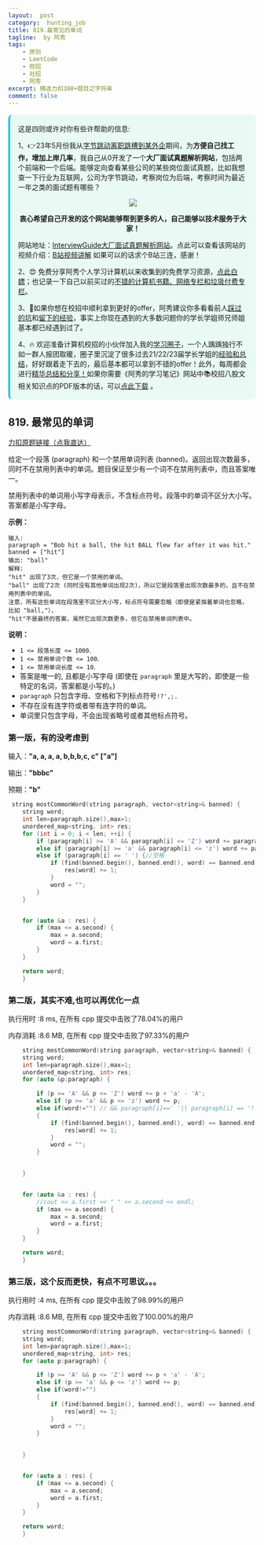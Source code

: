 ```yaml
---
layout:  post
category:  hunting_job
title: 819.最常见的单词
tagline:  by 阿秀
tags:
    - 原创
    - LeetCode
    - 校招
    - 社招
    - 阿秀
excerpt: 精选力扣300+题目之字符串
comment: false
---
```




<div style="border-color: #24C6DC;
            background-color: #e9f9f3;         
            margin: 1rem 0;
        padding: .25rem 1rem;
        border-left-width: .3rem;
        border-left-style: solid;
        border-radius: .5rem;
        color: inherit;">
  <p>这是四则或许对你有些许帮助的信息:</p>
  <p>1、👉23年5月份我从<a style="text-decoration: underline" href="https://mp.weixin.qq.com/s/zKItpGwIkHKK4g2aOlL2rA" target="_blank">字节跳动离职跳槽到某外企</a>期间，为<span style="font-weight:bold">方便自己找工作，增加上岸几率</span>，我自己从0开发了一个<span style="font-weight:bold">大厂面试真题解析网站</span>，包括两个前端和一个后端。能够定向查看某些公司的某些岗位面试真题，比如我想查一下行业为互联网，公司为字节跳动，考察岗位为后端，考察时间为最近一年之类的面试题有哪些？
<div align="center">
  <a  style="text-decoration: underline" href="https://top.interviewguide.cn/" target="_blank">  <img src="http://oss.interviewguide.cn/img/202308091638172.png" style="zoom:100%;" /></a>
<p style="font-weight:bold">衷心希望自己开发的这个网站能够帮到更多的人，自己能够以技术服务于大家！</p>
</div>网站地址：<a style="text-decoration: underline" href="https://top.interviewguide.cn/" target="_blank">InterviewGuide大厂面试真题解析网站</a>。点此可以查看该网站的视频介绍：<a style="text-decoration: underline" href="https://www.bilibili.com/video/BV1f94y1C7BL" target="_blank">B站视频讲解</a>   如果可以的话求个B站三连，感谢！
  </p> 
  <p>2、😍
    免费分享阿秀个人学习计算机以来收集到的免费学习资源，<a style="text-decoration: underline" href="/notes/07-resources/01-free/01-introduce.html" target="_blank">点此白嫖</a>；也记录一下自己以前买过的<a style="text-decoration: underline" href="/notes/07-resources/02-precious.html" target="_blank">不错的计算机书籍、网络专栏和垃圾付费专栏</a>。
  </p>
  <p>3、🚀如果你想在校招中顺利拿到更好的offer，阿秀建议你多看看前人<a style="text-decoration: underline" href="https://www.yuque.com/tuobaaxiu/httmmc/npg1k81zeq4wfpyz" target="_blank">踩过的坑</a>和<a style="text-decoration: underline"  target="_blank" href="https://www.yuque.com/tuobaaxiu/httmmc/gge9ppd0mbu2d3dp">留下的经验</a>，事实上你现在遇到的大多数问题你的学长学姐师兄师姐基本都已经遇到过了。
  </p>
  <p>4、🔥 欢迎准备计算机校招的小伙伴加入我的<a  style="text-decoration: underline" href="https://www.yuque.com/tuobaaxiu/httmmc/xg0otqvc17wfx4u9" target="_blank">学习圈子</a>，一个人踽踽独行不如一群人报团取暖，圈子里沉淀了很多过去21/22/23届学长学姐的<a  style="text-decoration: underline" href="https://www.yuque.com/tuobaaxiu/httmmc/gge9ppd0mbu2d3dp" target="_blank">经验和总结</a>，好好跟着走下去的，最后基本都可以拿到不错的offer！此外，每周都会进行<a  style="text-decoration: underline" href="https://www.yuque.com/tuobaaxiu/httmmc/npg1k81zeq4wfpyz" target="_blank">精华总结和分享！</a>如果你需要《阿秀的学习笔记》网站中📚︎校招八股文相关知识点的PDF版本的话，可以<a style="text-decoration: underline" href="https://www.yuque.com/tuobaaxiu/httmmc/qs0yn66apvkzw0ps" target="_blank">点此下载</a> 。</p>   </div>




## 819. 最常见的单词

[力扣原题链接（点我直达）](https://leetcode-cn.com/problems/most-common-word/)

给定一个段落 (paragraph) 和一个禁用单词列表 (banned)。返回出现次数最多，同时不在禁用列表中的单词。题目保证至少有一个词不在禁用列表中，而且答案唯一。

禁用列表中的单词用小写字母表示，不含标点符号。段落中的单词不区分大小写。答案都是小写字母。

 

**示例：**

```
输入: 
paragraph = "Bob hit a ball, the hit BALL flew far after it was hit."
banned = ["hit"]
输出: "ball"
解释: 
"hit" 出现了3次，但它是一个禁用的单词。
"ball" 出现了2次 (同时没有其他单词出现2次)，所以它是段落里出现次数最多的，且不在禁用列表中的单词。 
注意，所有这些单词在段落里不区分大小写，标点符号需要忽略（即使是紧挨着单词也忽略， 比如 "ball,"）， 
"hit"不是最终的答案，虽然它出现次数更多，但它在禁用单词列表中。
```

 

**说明：**

- `1 <= 段落长度 <= 1000`.
- `1 <= 禁用单词个数 <= 100`.
- `1 <= 禁用单词长度 <= 10`.
- 答案是唯一的, 且都是小写字母 (即使在 `paragraph` 里是大写的，即使是一些特定的名词，答案都是小写的。)
- `paragraph` 只包含字母、空格和下列标点符号`!?',;.`
- 不存在没有连字符或者带有连字符的单词。
- 单词里只包含字母，不会出现省略号或者其他标点符号。



### 第一版，有的没考虑到

输入：**"a, a, a, a, b,b,b,c, c" ["a"]**

输出：**"bbbc"**

预期：**"b"**

```c++
 string mostCommonWord(string paragraph, vector<string>& banned) {
	string word;
	int len=paragraph.size(),max=1;
	unordered_map<string, int> res;
	for (int i = 0; i < len; ++i) {
		if (paragraph[i] >= 'A' && paragraph[i] <= 'Z') word += paragraph[i] + 'a' - 'A';
		else if (paragraph[i] >= 'a' && paragraph[i] <= 'z') word += paragraph[i];
		else if (paragraph[i] == ' ') {//空格
			if (find(banned.begin(), banned.end(), word) == banned.end()) {
				res[word] += 1;
			}
			word = "";
		}
	}


	for (auto &a : res) {
		if (max <= a.second) { 
			max = a.second;
			word = a.first; 
		}
	}

	return word;
    }
```



### 第二版，其实不难,也可以再优化一点

执行用时 :8 ms, 在所有 cpp 提交中击败了78.04%的用户

内存消耗 :8.6 MB, 在所有 cpp 提交中击败了97.33%的用户

```c++
    string mostCommonWord(string paragraph, vector<string>& banned) {
	string word;
	int len=paragraph.size(),max=1;
	unordered_map<string, int> res;
	for (auto &p:paragraph) {

		if (p >= 'A' && p <= 'Z') word += p + 'a' - 'A';
		else if (p >= 'a' && p <= 'z') word += p;
		else if(word!="") // && paragraph[i]==' '|| paragraph[i] == '!' || paragraph[i] == '?' || paragraph[i] ==  '\''|| paragraph[i] == ',' || paragraph[i] == ':' || paragraph[i] == '.'
		{
			if (find(banned.begin(), banned.end(), word) == banned.end()) {
				res[word] += 1;
			}
			word = "";
		}
	

	}


	for (auto &a : res) {
		//cout << a.first << " " << a.second << endl;
		if (max <= a.second) { 
			max = a.second;
			word = a.first; 
		}
	}

	return word;
    }
```





### 第三版，这个反而更快，有点不可思议。。。

执行用时 :4 ms, 在所有 cpp 提交中击败了98.99%的用户

内存消耗 :8.6 MB, 在所有 cpp 提交中击败了100.00%的用户

```c++
    string mostCommonWord(string paragraph, vector<string>& banned) {
    string word;
	int len=paragraph.size(),max=1;
	unordered_map<string, int> res;
	for (auto p:paragraph) {

		if (p >= 'A' && p <= 'Z') word += p + 'a' - 'A';
		else if (p >= 'a' && p <= 'z') word += p;
		else if(word!="") 
		{
			if (find(banned.begin(), banned.end(), word) == banned.end()) {
				res[word] += 1;
			}
			word = "";
		}
	

	}


	for (auto a : res) {
		if (max <= a.second) { 
			max = a.second;
			word = a.first; 
		}
	}

	return word;
    }
```


